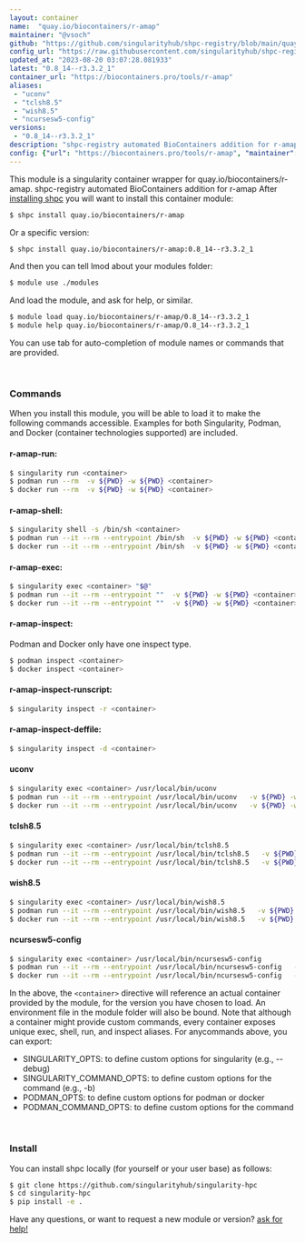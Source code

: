 ```yaml
---
layout: container
name:  "quay.io/biocontainers/r-amap"
maintainer: "@vsoch"
github: "https://github.com/singularityhub/shpc-registry/blob/main/quay.io/biocontainers/r-amap/container.yaml"
config_url: "https://raw.githubusercontent.com/singularityhub/shpc-registry/main/quay.io/biocontainers/r-amap/container.yaml"
updated_at: "2023-08-20 03:07:28.081933"
latest: "0.8_14--r3.3.2_1"
container_url: "https://biocontainers.pro/tools/r-amap"
aliases:
 - "uconv"
 - "tclsh8.5"
 - "wish8.5"
 - "ncursesw5-config"
versions:
 - "0.8_14--r3.3.2_1"
description: "shpc-registry automated BioContainers addition for r-amap"
config: {"url": "https://biocontainers.pro/tools/r-amap", "maintainer": "@vsoch", "description": "shpc-registry automated BioContainers addition for r-amap", "latest": {"0.8_14--r3.3.2_1": "sha256:7ba9675375f41b24f0835c201ce86d54bf283ea32cdc097b3d2f4ad8a57edae1"}, "tags": {"0.8_14--r3.3.2_1": "sha256:7ba9675375f41b24f0835c201ce86d54bf283ea32cdc097b3d2f4ad8a57edae1"}, "docker": "quay.io/biocontainers/r-amap", "aliases": {"uconv": "/usr/local/bin/uconv", "tclsh8.5": "/usr/local/bin/tclsh8.5", "wish8.5": "/usr/local/bin/wish8.5", "ncursesw5-config": "/usr/local/bin/ncursesw5-config"}}
---
```


This module is a singularity container wrapper for quay.io/biocontainers/r-amap.
shpc-registry automated BioContainers addition for r-amap
After [installing shpc](#install) you will want to install this container module:


```bash
$ shpc install quay.io/biocontainers/r-amap
```

Or a specific version:

```bash
$ shpc install quay.io/biocontainers/r-amap:0.8_14--r3.3.2_1
```

And then you can tell lmod about your modules folder:

```bash
$ module use ./modules
```

And load the module, and ask for help, or similar.

```bash
$ module load quay.io/biocontainers/r-amap/0.8_14--r3.3.2_1
$ module help quay.io/biocontainers/r-amap/0.8_14--r3.3.2_1
```

You can use tab for auto-completion of module names or commands that are provided.

<br>

### Commands

When you install this module, you will be able to load it to make the following commands accessible.
Examples for both Singularity, Podman, and Docker (container technologies supported) are included.

#### r-amap-run:

```bash
$ singularity run <container>
$ podman run --rm  -v ${PWD} -w ${PWD} <container>
$ docker run --rm  -v ${PWD} -w ${PWD} <container>
```

#### r-amap-shell:

```bash
$ singularity shell -s /bin/sh <container>
$ podman run --it --rm --entrypoint /bin/sh  -v ${PWD} -w ${PWD} <container>
$ docker run --it --rm --entrypoint /bin/sh  -v ${PWD} -w ${PWD} <container>
```

#### r-amap-exec:

```bash
$ singularity exec <container> "$@"
$ podman run --it --rm --entrypoint ""  -v ${PWD} -w ${PWD} <container> "$@"
$ docker run --it --rm --entrypoint ""  -v ${PWD} -w ${PWD} <container> "$@"
```

#### r-amap-inspect:

Podman and Docker only have one inspect type.

```bash
$ podman inspect <container>
$ docker inspect <container>
```

#### r-amap-inspect-runscript:

```bash
$ singularity inspect -r <container>
```

#### r-amap-inspect-deffile:

```bash
$ singularity inspect -d <container>
```


#### uconv

```bash
$ singularity exec <container> /usr/local/bin/uconv
$ podman run --it --rm --entrypoint /usr/local/bin/uconv   -v ${PWD} -w ${PWD} <container> -c " $@"
$ docker run --it --rm --entrypoint /usr/local/bin/uconv   -v ${PWD} -w ${PWD} <container> -c " $@"
```


#### tclsh8.5

```bash
$ singularity exec <container> /usr/local/bin/tclsh8.5
$ podman run --it --rm --entrypoint /usr/local/bin/tclsh8.5   -v ${PWD} -w ${PWD} <container> -c " $@"
$ docker run --it --rm --entrypoint /usr/local/bin/tclsh8.5   -v ${PWD} -w ${PWD} <container> -c " $@"
```


#### wish8.5

```bash
$ singularity exec <container> /usr/local/bin/wish8.5
$ podman run --it --rm --entrypoint /usr/local/bin/wish8.5   -v ${PWD} -w ${PWD} <container> -c " $@"
$ docker run --it --rm --entrypoint /usr/local/bin/wish8.5   -v ${PWD} -w ${PWD} <container> -c " $@"
```


#### ncursesw5-config

```bash
$ singularity exec <container> /usr/local/bin/ncursesw5-config
$ podman run --it --rm --entrypoint /usr/local/bin/ncursesw5-config   -v ${PWD} -w ${PWD} <container> -c " $@"
$ docker run --it --rm --entrypoint /usr/local/bin/ncursesw5-config   -v ${PWD} -w ${PWD} <container> -c " $@"
```



In the above, the `<container>` directive will reference an actual container provided
by the module, for the version you have chosen to load. An environment file in the
module folder will also be bound. Note that although a container
might provide custom commands, every container exposes unique exec, shell, run, and
inspect aliases. For anycommands above, you can export:

 - SINGULARITY_OPTS: to define custom options for singularity (e.g., --debug)
 - SINGULARITY_COMMAND_OPTS: to define custom options for the command (e.g., -b)
 - PODMAN_OPTS: to define custom options for podman or docker
 - PODMAN_COMMAND_OPTS: to define custom options for the command

<br>

### Install

You can install shpc locally (for yourself or your user base) as follows:

```bash
$ git clone https://github.com/singularityhub/singularity-hpc
$ cd singularity-hpc
$ pip install -e .
```

Have any questions, or want to request a new module or version? [ask for help!](https://github.com/singularityhub/singularity-hpc/issues)